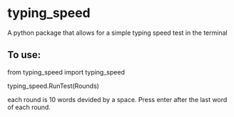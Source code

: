 # typing_speed
A python package that allows for a simple typing speed test in the terminal
## To use: 
from typing_speed import typing_speed

typing_speed.RunTest(Rounds)

each round is 10 words devided by a space. Press enter after the last word of each round.

